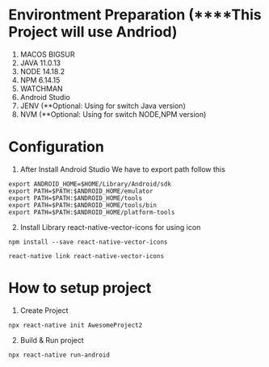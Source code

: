 # Environtment Preparation (****This Project will use Andriod)
1. MACOS BIGSUR
2. JAVA 11.0.13 
3. NODE 14.18.2
4. NPM 6.14.15
5. WATCHMAN
6. Android Studio
7. JENV (**Optional: Using for switch Java version)
8. NVM (**Optional: Using for switch NODE,NPM version)

# Configuration
1. After Install Android Studio We have to export path follow this
```
export ANDROID_HOME=$HOME/Library/Android/sdk
export PATH=$PATH:$ANDROID_HOME/emulator
export PATH=$PATH:$ANDROID_HOME/tools
export PATH=$PATH:$ANDROID_HOME/tools/bin
export PATH=$PATH:$ANDROID_HOME/platform-tools
```

2. Install Library react-native-vector-icons for using icon
```
npm install --save react-native-vector-icons  
```
```
react-native link react-native-vector-icons    
```

# How to setup project
1. Create Project
```
npx react-native init AwesomeProject2
```

2. Build & Run project
```
npx react-native run-android
```


